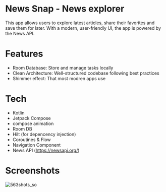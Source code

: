 # News Snap - News explorer
This app allows users to explore latest articles, share their favorites and save them for
later. With a modern, user-friendly UI, the app is powered by the News API.
# Features
- Room Database: Store and manage tasks locally
- Clean Architecture: Well-structured codebase following best practices
- Shimmer effect: That most modren apps use
# Tech
- Kotlin
- Jetpack Compose
- compose animation
- Room DB
- Hilt (for depencency injection)
- Coroutines & Flow
- Navigation Component
- News API (https://newsapi.org/)

# Screenshots
![563shots_so](https://github.com/user-attachments/assets/52ca2a43-2ef2-496f-b59d-141eb8ac8b4c)
